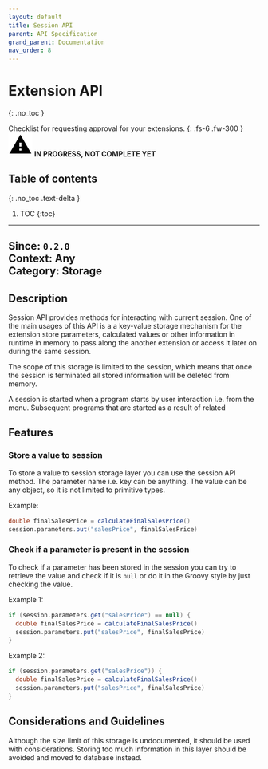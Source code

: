 ```yaml
---
layout: default
title: Session API
parent: API Specification
grand_parent: Documentation
nav_order: 8
---
```


# Extension API
{: .no_toc }

Checklist for requesting approval for your extensions.
{: .fs-6 .fw-300 }
![](/assets/images/warning-24px.svg) **️IN PROGRESS, NOT COMPLETE YET**

## Table of contents
{: .no_toc .text-delta }

1. TOC
{:toc}

---

**Since**: `0.2.0`  
**Context**: Any  
**Category**: Storage  
---
## Description
Session API provides methods for interacting with current session. One of the main usages of this API is a a key-value 
storage mechanism for the extension store parameters, calculated values or other information in runtime in memory to 
pass along the another extension or access it later on during the same session.

The scope of this storage is limited to the session, which means that once the session is terminated all stored
information will be deleted from memory.

A session is started when a program starts by user interaction i.e. from the menu. Subsequent programs that are started
as a result of related 

## Features

### Store a value to session
To store a value to session storage layer you can use the session API method. The parameter name i.e. key can be
anything. The value can be any object, so it is not limited to primitive types.

Example:
```groovy
double finalSalesPrice = calculateFinalSalesPrice()
session.parameters.put("salesPrice", finalSalesPrice)
```

### Check if a parameter is present in the session
To check if a parameter has been stored in the session you can try to retrieve the value and check if it is `null` or do
it in the Groovy style by just checking the value.

Example 1:
```groovy
if (session.parameters.get("salesPrice") == null) {
  double finalSalesPrice = calculateFinalSalesPrice()
  session.parameters.put("salesPrice", finalSalesPrice)
}
```

Example 2:
```groovy
if (session.parameters.get("salesPrice")) {
  double finalSalesPrice = calculateFinalSalesPrice()
  session.parameters.put("salesPrice", finalSalesPrice)
}
```

## Considerations and Guidelines
Although the size limit of this storage is undocumented, it should be used with considerations. Storing too much
information in this layer should be avoided and moved to database instead.
